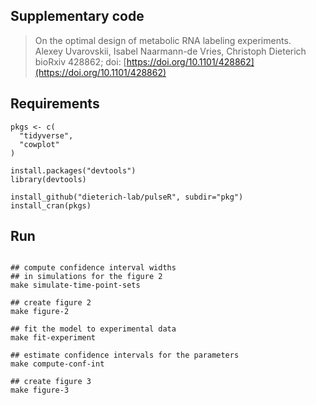 ## Supplementary code

> On the optimal design of metabolic RNA labeling experiments.  
> Alexey Uvarovskii, Isabel Naarmann-de Vries, Christoph Dieterich  
> bioRxiv 428862; doi: [https://doi.org/10.1101/428862](https://doi.org/10.1101/428862)

## Requirements

```{r}
pkgs <- c(
  "tidyverse",
  "cowplot"
)

install.packages("devtools")
library(devtools)

install_github("dieterich-lab/pulseR", subdir="pkg")
install_cran(pkgs)

```

## Run

```{bash}

## compute confidence interval widths
## in simulations for the figure 2
make simulate-time-point-sets

## create figure 2
make figure-2

## fit the model to experimental data
make fit-experiment

## estimate confidence intervals for the parameters
make compute-conf-int

## create figure 3
make figure-3

```
